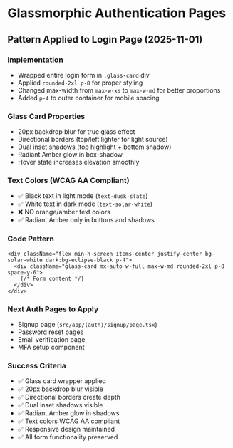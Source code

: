 # Glassmorphic Authentication Pages

## Pattern Applied to Login Page (2025-11-01)

### Implementation
- Wrapped entire login form in `.glass-card` div
- Applied `rounded-2xl p-8` for proper styling
- Changed max-width from `max-w-xs` to `max-w-md` for better proportions
- Added `p-4` to outer container for mobile spacing

### Glass Card Properties
- 20px backdrop blur for true glass effect
- Directional borders (top/left lighter for light source)
- Dual inset shadows (top highlight + bottom shadow)
- Radiant Amber glow in box-shadow
- Hover state increases elevation smoothly

### Text Colors (WCAG AA Compliant)
- ✅ Black text in light mode (`text-dusk-slate`)
- ✅ White text in dark mode (`text-solar-white`)
- ❌ NO orange/amber text colors
- ✅ Radiant Amber only in buttons and shadows

### Code Pattern
```tsx
<div className="flex min-h-screen items-center justify-center bg-solar-white dark:bg-eclipse-black p-4">
  <div className="glass-card mx-auto w-full max-w-md rounded-2xl p-8 space-y-6">
    {/* Form content */}
  </div>
</div>
```

### Next Auth Pages to Apply
- Signup page (`src/app/(auth)/signup/page.tsx`)
- Password reset pages
- Email verification page
- MFA setup component

### Success Criteria
- ✅ Glass card wrapper applied
- ✅ 20px backdrop blur visible
- ✅ Directional borders create depth
- ✅ Dual inset shadows visible
- ✅ Radiant Amber glow in shadows
- ✅ Text colors WCAG AA compliant
- ✅ Responsive design maintained
- ✅ All form functionality preserved

